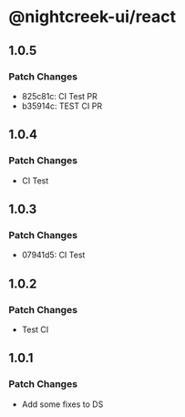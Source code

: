# @nightcreek-ui/react

## 1.0.5

### Patch Changes

- 825c81c: CI Test PR
- b35914c: TEST CI PR

## 1.0.4

### Patch Changes

- CI Test

## 1.0.3

### Patch Changes

- 07941d5: CI Test

## 1.0.2

### Patch Changes

- Test CI

## 1.0.1

### Patch Changes

- Add some fixes to DS
